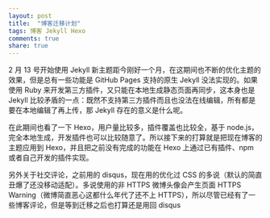 ```yaml
---
layout: post
title:  "博客迁移计划"
tags: 博客 Jekyll Hexo
comments: true
share: true
---
```


<p class="lead">2 月 13 号开始使用 Jekyll 新主题距今刚好一个月，在这期间也不断的优化主题的效果，但是总有一些功能是 GitHub Pages 支持的原生 Jekyll 没法实现的。如果使用 Ruby 来开发第三方插件，又只能在本地生成静态页面再同步，这本身也是 Jekyll 比较矛盾的一点：既然不支持第三方插件而且也没法在线编辑，所有都是要在本地编辑了再上传，那 Jekyll 存在的意义是什么呢。</p>

在此期间也看了一下 Hexo，用户量比较多，插件覆盖也比较全，基于 node.js，完全本地生成，开发插件也可以比较随意了。所以接下来的打算就是把现在博客的主题应用到 Hexo，并且把之前没有完成的功能在 Hexo 上通过已有插件、npm 或者自己开发的插件实现。

另外关于社交评论，之前用的 disqus，现在用的优化过 CSS 的多说（默认的简直丑爆了还没移动适配）。多说使用的非 HTTPS 微博头像会产生页面 HTTPS Warning（微博简直恶心这都什么年代了还不上 HTTPS），所以尽管已经有了一些博客评论，但是等到迁移之后也打算还是用回 disqus
